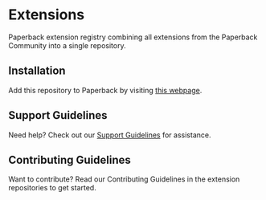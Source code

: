 # Extensions

Paperback extension registry combining all extensions from the Paperback Community into a single repository.

## Installation

Add this repository to Paperback by visiting [this webpage][installation-webpage].

## Support Guidelines

Need help? Check out our [Support Guidelines][support-guidelines] for assistance.

## Contributing Guidelines

Want to contribute? Read our Contributing Guidelines in the extension repositories to get started.

[installation-webpage]: https://paperback.moe/addRepo/?displayName=Inkdex%20Extensions%20(0.9)&url=https://paperback-community.github.io/extensions/0.9/stable
[support-guidelines]: https://github.com/paperback-community/extensions/blob/0.9/stable/.github/SUPPORT.md
